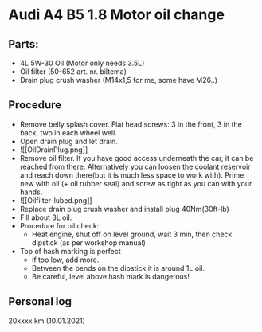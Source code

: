 # Audi A4 B5 1.8 Motor oil change
## Parts:
- 4L 5W-30 Oil (Motor only needs 3.5L)
- Oil filter (50-652 art. nr. biltema)
- Drain plug crush washer (M14x1,5 for me, some have M26..)

## Procedure
- Remove belly splash cover. Flat head screws: 3 in the front, 3 in the back, two in each wheel well.
- Open drain plug and let drain.
- ![[OilDrainPlug.png]]
- Remove oil filter. If you have good access underneath the car, it can be reached from there. Alternatively you can loosen the coolant reservoir and reach down there(but it is much less space to work with). Prime new with oil (+ oil rubber seal) and screw as tight as you can with your hands.
- ![[Oilfilter-lubed.png]]
- Replace drain plug crush washer and install plug 40Nm(30ft-lb)
- Fill about 3L oil.
- Procedure for oil check:
	- Heat engine, shut off on level ground, wait 3 min, then check dipstick (as per workshop manual)
- Top of hash marking is perfect
	- if too low, add more. 
	- Between the bends on the dipstick it is around 1L oil. 
	- Be careful, level above hash mark is dangerous!

## Personal log
20xxxx km (10.01.2021)